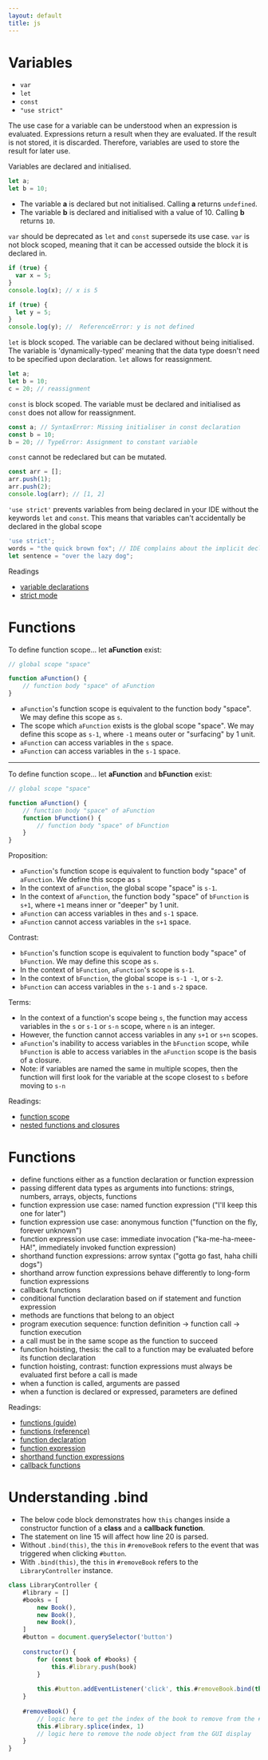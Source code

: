 ```yaml
---
layout: default
title: js
---
```


# Variables
- `var`
- `let`
- `const`
- `"use strict"`

The use case for a variable can be understood when an expression is evaluated.  Expressions return a result when they are evaluated.  If the result is not stored, it is discarded.  Therefore, variables are used to store the result for later use.

Variables are declared and initialised.

```js
let a;
let b = 10;
```

- The variable __a__ is declared but not initialised.  Calling __a__ returns `undefined`.
- The variable __b__ is declared and initialised with a value of 10.  Calling __b__ returns `10`.

`var` should be deprecated as `let` and `const` supersede its use case.  `var` is not block scoped, meaning that it can be accessed outside the block it is declared in.

```js
if (true) {
  var x = 5;
}
console.log(x); // x is 5

if (true) {
  let y = 5;
}
console.log(y); //  ReferenceError: y is not defined
```

`let` is block scoped.  The variable can be declared without being initialised.  The variable is 'dynamically-typed' meaning that the data type doesn't need to be specified upon declaration. `let` allows for reassignment.

```js
let a;
let b = 10;
c = 20; // reassignment
```

`const` is block scoped.  The variable must be declared and initialised as `const` does not allow for reassignment.

```js
const a; // SyntaxError: Missing initialiser in const declaration
const b = 10;
b = 20; // TypeError: Assignment to constant variable
```

`const` cannot be redeclared but can be mutated.
```js
const arr = [];
arr.push(1);
arr.push(2);
console.log(arr); // [1, 2]
```

`'use strict'` prevents variables from being declared in your IDE without the keywords `let` and `const`.  This means that variables can't accidentally be declared in the global scope
```js
'use strict';
words = "the quick brown fox"; // IDE complains about the implicit declaration of words
let sentence = "over the lazy dog";
```

Readings
- [variable declarations](https://developer.mozilla.org/en-US/docs/Web/JavaScript/Guide/Grammar_and_types#declarations)
- [strict mode](https://developer.mozilla.org/en-US/docs/Web/JavaScript/Reference/Strict_mode)

# Functions
To define function scope... let __aFunction__ exist:

```js
// global scope "space"

function aFunction() {
    // function body "space" of aFunction
}
```

- `aFunction`'s function scope is equivalent to the function body "space".  We may define this scope as `s`.
- The scope which `aFunction` exists is the global scope "space".  We may define this scope as `s-1`, where `-1` means outer or "surfacing" by 1 unit.
- `aFunction` can access variables in the `s` space.
- `aFunction` can access variables in the `s-1` space.

---

To define function scope... let __aFunction__ and __bFunction__ exist:

```js
// global scope "space"

function aFunction() {
    // function body "space" of aFunction
    function bFunction() {
        // function body "space" of bFunction
    }
}
```


Proposition:
- `aFunction`'s function scope is equivalent to function body "space" of `aFunction`.  We define this scope as `s`
- In the context of `aFunction`, the global scope "space" is `s-1`.
- In the context of `aFunction`, the function body "space" of `bFunction` is `s+1`, where `+1` means inner or "deeper" by 1 unit.
- `aFunction` can access variables in the`s` and `s-1` space.
- `aFunction` cannot access variables in the `s+1` space.

Contrast:
- `bFunction`'s function scope is equivalent to function body "space" of `bFunction`.  We may define this scope as `s`.
- In the context of `bFunction`, `aFunction`'s scope is `s-1`.
- In the context of `bFunction`, the global scope is `s-1 -1`, or `s-2`.
- `bFunction` can access variables in the `s-1` and `s-2` space.

Terms:
- In the context of a function's scope being `s`, the function may access variables in the `s` or `s-1` or `s-n` scope, where `n` is an integer.
- However, the function cannot access variables in any `s+1` or `s+n` scopes.
- `aFunction`'s inability to access variables in the `bFunction` scope, while `bFunction` is able to access variables in the `aFunction` scope is the basis of a closure.
- Note: if variables are named the same in multiple scopes, then the function will first look for the variable at the scope closest to `s` before moving to `s-n`

Readings:
- [function scope](https://developer.mozilla.org/en-US/docs/Web/JavaScript/Guide/Functions#function_scope)
- [nested functions and closures](https://developer.mozilla.org/en-US/docs/Web/JavaScript/Guide/Functions#nested_functions_and_closures)

# Functions
- define functions either as a function declaration or function expression
- passing different data types as arguments into functions: strings, numbers, arrays, objects, functions
- function expression use case: named function expression ("I'll keep this one for later")
- function expression use case: anonymous function ("function on the fly, forever unknown")
- function expression use case: immediate invocation ("ka-me-ha-meee-HA!", immediately invoked function expression)
- shorthand function expressions: arrow syntax ("gotta go fast, haha chilli dogs")
- shorthand arrow function expressions behave differently to long-form function expressions
- callback functions
- conditional function declaration based on if statement and function expression
- methods are functions that belong to an object
- program execution sequence: function definition -> function call -> function execution
- a call must be in the same scope as the function to succeed
- function hoisting, thesis: the call to a function may be evaluated before its function declaration
- function hoisting, contrast: function expressions must always be evaluated first before a call is made
- when a function is called, arguments are passed
- when a function is declared or expressed, parameters are defined

Readings:
- [functions (guide)](https://developer.mozilla.org/en-US/docs/Web/JavaScript/Guide/Functions)
- [functions (reference)](https://developer.mozilla.org/en-US/docs/Web/JavaScript/Guide/Functions)
- [function declaration](https://developer.mozilla.org/en-US/docs/Web/JavaScript/Reference/Statements/function)
- [function expression](https://developer.mozilla.org/en-US/docs/Web/JavaScript/Reference/Operators/function)
- [shorthand function expressions](https://developer.mozilla.org/en-US/docs/Web/JavaScript/Reference/Functions/Arrow_functions)
- [callback functions](https://developer.mozilla.org/en-US/docs/Glossary/Callback_function)

# Understanding .bind
- The below code block demonstrates how `this` changes inside a constructor function of a __class__ and a __callback function__.
- The statement on line 15 will affect how line 20 is parsed.
- Without `.bind(this)`, the `this` in `#removeBook` refers to the event that was triggered when clicking `#button`.
- With `.bind(this)`, the `this` in `#removeBook` refers to the `LibraryController` instance.
```js
class LibraryController {
    #library = []
    #books = [
        new Book(),
        new Book(),
        new Book(),
    ]
    #button = document.querySelector('button')
    
    constructor() {
        for (const book of #books) {
            this.#library.push(book)
        }
        
        this.#button.addEventListener('click', this.#removeBook.bind(this))
    }
    
    #removeBook() {
        // logic here to get the index of the book to remove from the #this.library model
        this.#library.splice(index, 1)
        // logic here to remove the node object from the GUI display
    }
}
```